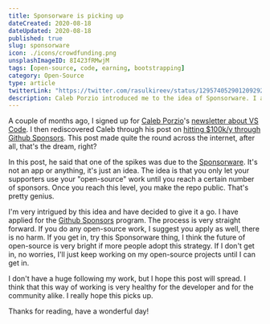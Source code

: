 ```yaml
---
title: Sponsorware is picking up
dateCreated: 2020-08-18
dateUpdated: 2020-08-18
published: true
slug: sponsorware
icon: ./icons/crowdfunding.png
unsplashImageID: 8I423fRMwjM
tags: [open-source, code, earning, bootstrapping]
category: Open-Source
type: article
twitterLink: "https://twitter.com/rasulkireev/status/1295740529012092929"
description: Caleb Porzio introduced me to the idea of Sponsorware. I am picking it up. I hope more people will to. In this post I tell you what Sponsorware is and why I think it is the future of open-source.
---
```


A couple of months ago, I signed up for [Caleb Porzio](https://calebporzio.com/)'s [newsletter about VS Code](https://learn-vscode.com/). I then rediscovered Caleb through his post on [hitting $100k/y through Github Sponsors](https://calebporzio.com/i-just-hit-dollar-100000yr-on-github-sponsors-heres-how-i-did-it). This post made quite the round across the internet, after all, that's the dream, right?

In this post, he said that one of the spikes was due to the [Sponsorware](https://calebporzio.com/sponsorware). It's not an app or anything, it's just an idea. The idea is that you only let your supporters use your "open-source" work until you reach a certain number of sponsors. Once you reach this level, you make the repo public. That's pretty genius.

I'm very intrigued by this idea and have decided to give it a go. I have applied for the [Github Sponsors](https://github.com/sponsors/) program. The process is very straight forward. If you do any open-source work, I suggest you apply as well, there is no harm. If you get in, try this Sponsorware thing, I think the future of open-source is very bright if more people adopt this strategy. If I don't get in, no worries, I'll just keep working on my open-source projects until I can get in.

I don't have a huge following my work, but I hope this post will spread. I think that this way of working is very healthy for the developer and for the community alike. I really hope this picks up.

Thanks for reading, have a wonderful day!
